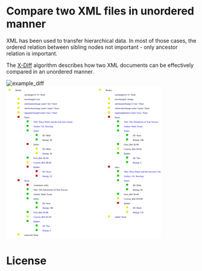 # Compare two XML files in unordered manner #
XML has been used to transfer hierarchical data. 
In most of those cases, the ordered relation between sibling 
nodes not important - only ancestor relation is important.

The [X-Diff](http://pages.cs.wisc.edu/~yuanwang/xdiff.html) algorithm 
describes how two XML documents can be effectively compared in an unordered
manner.


![example_diff](https://raw.githubusercontent.com/mmoosstt/xml-diff/development/lxml-unittest/lxmldiff/doc/example_xml_diff.svg)
<img src="./lxmldiff/doc/example_xml_diff.svg">
# License #
